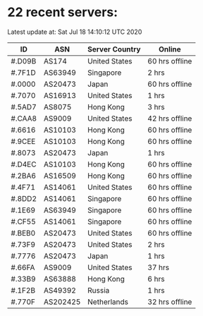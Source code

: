 # 22 recent servers:

Latest update at: Sat Jul 18 14:10:12 UTC 2020

| ID | ASN | Server Country | Online |
| -- | --- | -------------- | ------ |
| #.D09B | AS174 | United States | 60 hrs offline |
| #.7F1D | AS63949 | Singapore | 2 hrs |
| #.0000 | AS20473 | Japan | 60 hrs offline |
| #.7070 | AS16913 | United States | 1 hrs |
| #.5AD7 | AS8075 | Hong Kong | 3 hrs |
| #.CAA8 | AS9009 | United States | 42 hrs offline |
| #.6616 | AS10103 | Hong Kong | 60 hrs offline |
| #.9CEE | AS10103 | Hong Kong | 60 hrs offline |
| #.8073 | AS20473 | Japan | 1 hrs |
| #.D4EC | AS10103 | Hong Kong | 60 hrs offline |
| #.2BA6 | AS16509 | Hong Kong | 60 hrs offline |
| #.4F71 | AS14061 | United States | 60 hrs offline |
| #.8DD2 | AS14061 | Singapore | 60 hrs offline |
| #.1E69 | AS63949 | Singapore | 60 hrs offline |
| #.CF55 | AS14061 | Singapore | 60 hrs offline |
| #.BEB0 | AS20473 | United States | 60 hrs offline |
| #.73F9 | AS20473 | United States | 2 hrs |
| #.7776 | AS20473 | Japan | 1 hrs |
| #.66FA | AS9009 | United States | 37 hrs |
| #.33B9 | AS63888 | Hong Kong | 6 hrs |
| #.1F2B | AS49392 | Russia | 1 hrs |
| #.770F | AS202425 | Netherlands | 32 hrs offline |


